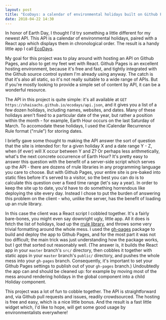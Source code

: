 ```yaml
---
layout: post
title: "EcoDays: a calendar of environmental holidays built on Github Pages and React"
date: 2018-04-22 14:30
---
```


In honor of Earth Day, I thought I'd try something a little different for my newest API. This API is a calendar of environmental holidays, paired with a React app which displays them in chronological order. The result is a handy little app I call [EcoDays](https://shaisachs.github.io/ecodays/).

My goal for this project was to play around with hosting an API on Github Pages, and also to get my feet wet with React. Github Pages is an excellent hosting environment, because it's free and fast, and tightly integrated with the Github source control system I'm already using anyway. The catch is that it's also all static, so it's not really suitable to a wide range of APIs. But if you're mostly looking to provide a simple set of content by API, it can be a wonderful resource.

The API in this project is quite simple: it's all available at `GET https://shaisachs.github.io/ecodays/api.json`, and it gives you a list of a few dozen holidays, including names, websites, and dates. Many of these holidays aren't fixed to a particular date of the year, but rather a position within the month - for example, Earth Hour occurs on the last Saturday of March. To accomodate these holidays, I used the iCalendar Recurrence Rule format ("rrule") for storing dates.

I briefly gave some thought to making the API answer the sort of question that the site is intended for: for a given holiday X and a date range Y - Z, when (if ever) will X occur between Y and Z? Or perhaps less arithmetically, what's the next concrete occurrence of Earth Hour? It's pretty easy to answer this question with the benefit of a server-side script which serves up the API - there are dozens of rrule libraries in any programming language you care to choose. But with Github Pages, your entire site is pre-baked into static files before it's served to a visitor, so the best you can do is to calculate this question over a fixed time range (let's say a year). In order to keep the site up to date, you'd have to do something horrendous like deploying the site every day. Instead I chose to put the burden of answering this problem on the client - who, unlike the server, has the benefit of loading up an rrule library.

In this case the client was a React script I cobbled together. It's a fairly bare-bones, you might even say downright ugly, little app. All it does is fetch the list of holidays, load up the [rrule library](https://www.npmjs.com/package/rrule), and throws some very trivial formatting around the whole mess. I used the [gh-pages](https://www.npmjs.com/package/gh-pages) package to build and deploy the app to Github Pages, and for the most part it was not too difficult; the main trick was just understanding how the package works, but I got that sorted out reasonably well. (The answer is, it builds the React app in your `master` branch's `src/` directory, then cobbles it together with static apps in your `master` branch's `public/` directory, and pushes the whole mess into your `gh-pages` branch. Consequently, it's important to set your Github Pages settings to publish out of your `gh-pages` branch.) Undoubtedly the app can and should be cleaned up: for example by moving most of the mess around rendering holidays in the global component into a child Holiday component.

This project was a lot of fun to cobble together. The API is straightforward and, via Github pull requests and issues, readily crowdsourced. The hosting is free and easy, which is a nice little bonus. And the result is a fast little widget which, I'd like to hope, will get some good usage by environmentalists everywhere!